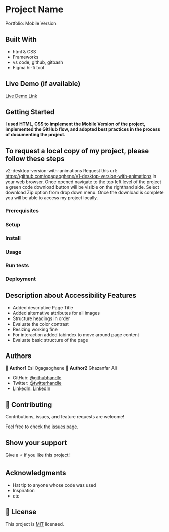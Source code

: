 # Project Name

Portfolio: Mobile Version

## Built With

- html & CSS 
- Frameworks
- vs code, github, gitbash
- Figma hi-fi tool

## Live Demo (if available)

[Live Demo Link](https://livedemo.com)


## Getting Started

**I used HTML, CSS to implement the Mobile Version of the project, implemented the GitHub flow, and adopted best practices in the process of documenting the project.**


## To request a local copy of my project, please follow these steps
v2-desktop-version-with-animations
Request this url: https://github.com/ogagaoghene/v1-desktop-version-with-animations in your web browser. Once opened navigate to the top left level of the project a green code download button will be visible on the righthand side. Select download Zip option from drop down menu. Once the download is complete you will be able to access my project locally.

### Prerequisites

### Setup

### Install

### Usage

### Run tests

### Deployment

## Description about Accessibility Features

- Added descriptive Page Title
- Added alternative attributes for all images
- Structure headings in order
- Evaluate the color contrast
- Resizing working fine
- For interaction added tabindex to move around page content
- Evaluate basic structure of the page


## Authors
👤 **Author1** 
  Esi Ogagaoghene
👤 **Author2** 
  Ghazanfar Ali

- GitHub: [@githubhandle](https://github.com/ogagaoghene)
- Twitter: [@twitterhandle](https://twitter.com/@esi_ogaga)
- LinkedIn: [LinkedIn](https://linkedin.com/in/ogagaoghene-esi-7a478647)

## 🤝 Contributing

Contributions, issues, and feature requests are welcome!

Feel free to check the [issues page](../../issues/).

## Show your support

Give a ⭐️ if you like this project!

## Acknowledgments

- Hat tip to anyone whose code was used
- Inspiration
- etc

## 📝 License

This project is [MIT](./MIT.md) licensed.